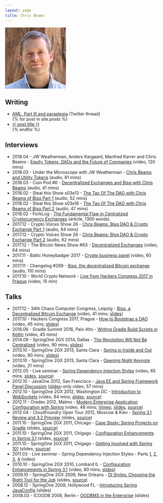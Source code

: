 ```yaml
---
layout: page
title: Chris Beams
---
```


![Chris in 2016](cbeams.jpg)

## Writing

<ul>
  <li><a href="https://twitter.com/cbeams/status/1157352205239894016">AML, Part III and paraplegia</a> (Twitter thread)</li>
  {% for post in site.posts %}
  <li><a href="{{ post.url }}">{{ post.title }}</a></li>
  {% endfor %}
</ul>


## Interviews

 - 2018.04 - JW Weatherman, Anders Kargaard, Manfred Karrer and Chris Beams - [Equity Tokens, DAOs and the Future of Companies](https://www.youtube.com/watch?v=YkLtt6ynLfQ) (video, 120 mins)
 - 2018.03 - Under the Microscope with JW Weatherman - [Chris Beams and Utility Tokens](https://play.acast.com/s/world-crypto-network/underthemicroscopewithjwweatherman-chrisbeamsandutilitytokens?autoplay) (audio, 81 mins)
 - 2018.03 - Coin Pod #6 - [Decentralized Exchanges and Bisq with Chris Beams](https://youmeandbtc.com/bitcoin-podcast/decentralized-exchanges-and-bisq-with-chris-beams-the-coin-pod-ep-6/) (audio, 41 mins)
 - 2018.02 - Steal this Show s03e13 - [The Tao Of The DAO with Chris Beams of Bisq Part 1](https://stealthisshow.com/s03e13/) (audio, 52 mins)
 - 2018.02 - Steal this Show s03e16 - [The Tao Of The DAO with Chris Beams of Bisq Part 2](https://stealthisshow.com/s03e16/) (audio, 47 mins)
 - 2018.02 - ForkLog - [The Fundamental Flaw in Centralized Cryptocurrency Exchanges](http://forklog.net/bisq-co-founder-chris-beams-theres-a-fundamental-and-ultimately-fatal-flaw-in-the-centralized-cryptocurrency-exchange-model/) (article, 1300 words)
 - 2017.12 - Crypto Voices Show 26 - [Chris Beams: Bisq DAO & Crypto Exchange Part 1](https://soundcloud.com/cryptovoices/show-26-part-i-chris-beams-bisq-dao-crypto-exchange) (audio, 64 mins)
 - 2017.12 - Crypto Voices Show 26 - [Chris Beams: Bisq DAO & Crypto Exchange Part 2](https://soundcloud.com/cryptovoices/show-26-part-ii-chris-beams-bisq-dao-crypto-exchange) (audio, 62 mins)
 - 2017.12 - The Bitcoin News Show #63 - [Decentralized Exchanges](https://www.youtube.com/watch?v=VoSLBsUsmTo) (video, 64 mins)
 - 2017.11 - Baltic Honeybadger 2017 - [Crypto business panel](https://www.youtube.com/watch?v=BLqm2FNOmbU&t=4475) (video, 60 mins)
 - 2017.11 - Changelog #269 - [Bisq, the decentralized Bitcoin exchange](https://changelog.com/podcast/269) (audio, 110 mins)
 - 2017.10 - World Crypto Network - [Live from Hackers Congress 2017 in Prague](https://www.youtube.com/watch?time_continue=8&v=AvXWToT-dcQ) (video, 15 min)


## Talks

 - 2017.12 - 34th Chaos Computer Congress, Leipzig - [Bisq, a Decentralized Bitcoin Exchange](https://www.youtube.com/watch?time_continue=90&v=Fv-eCchzBZA) (video, 41 mins; [slides](https://docs.google.com/presentation/d/14yTWXvevSTAedFaKYbPjtgyR0J_ejjJQVdJlWj9_9bo/edit#slide=id.p))
 - 2017.10 - Hackers Congress 2017, Prague - [How to Bootstrap a DAO](https://www.youtube.com/watch?v=rSiHPcuwbo8) (video, 45 mins; [slides](https://docs.google.com/presentation/d/1G5_6Kju2OoItZ5lD0jnskqLdOV2dAJpdB6WOjmq9hRk/edit#slide=id.p))
 - 2016.06 - Gradle Summit 2016, Palo Alto - [Writing Gradle Build Scripts in Kotlin](https://www.youtube.com/watch?v=vv4zh_oPBTw) (video, 45 mins)
 - 2014.09 - SpringOne 2GX 2014, Dallas - [The Revolution Will Not Be Centralized](https://www.infoq.com/presentations/spring-data-gemfire-7-5) (video, 90 mins; [slides](https://speakerdeck.com/cbeams/the-revolution-will-not-be-centralized))
 - 2013.10 - SpringOne 2GX 2013, Santa Clara - [Spring.io Inside and Out](https://www.youtube.com/watch?v=pA1oGmd1R5w) (video, 90 mins; [slides](https://speakerdeck.com/cbeams/spring-dot-io-inside-and-out))
 - 2013.10 - SpringOne 2GX 2013, Santa Clara - [Opening Night Keynote](https://www.youtube.com/watch?v=jplkJIHPGos&feature=youtu.be&t=3542) (video, 21 mins)
 - 2012.05 - Live seminar - [Spring Dependency Injection Styles](https://www.youtube.com/watch?v=dJh84cjMY3E) (video, 65 mins; [slides](https://cbeams.github.io/distyles), [source](https://github.com/cbeams/distyles))
 - 2012.10 - JavaOne 2012, San Francisco - [Java EE and Spring Framework Panel Discussion](https://www.youtube.com/watch?v=3KW-2tLur3c) ([slides](https://speakerdeck.com/cbeams/javaone-2012-java-ee-and-spring-panel-discusson)-only video, 57 mins)
 - 2012.10 - SpringOne 2GX 2012, Washington DC - [Introduction to WebSockets](https://www.infoq.com/presentations/Introduction-WebSocket) (video, 84 mins; [slides](https://speakerdeck.com/cbeams/intro-to-websockets), [source](http://cbeams.github.io/bitcoin-rt/))
 - 2012.11 - Oredev 2012, Malmo - [Modern Enterprise Application Configuration with Spring](http://www.oredev.org/oredev2012/2012/sessions/modern-enterprise-application-configuration-with-spring.html) (video, 48 mins; [Vimeo](https://vimeo.com/54942353), [slides](http://cbeams.github.io/modern-config/), [source](https://github.com/cbeams/modern-config))
 - 2012.04 - CloudFoundry Open Tour 2012, Moscow & Kiev - [Spring 3.1 Review and 3.2 Preview](http://cbeams.github.io/spring-3.1-review/) (slides, [source](https://github.com/cbeams/spring-3.1-review))
 - 2011.10 - SpringOne 2GX 2011, Chicago - [Case Study: Spring Projects on Gradle](https://speakerdeck.com/cbeams/case-study-spring-projects-on-gradle) (slides, [source](https://github.com/cbeams/spring-on-gradle))
 - 2011.10 - SpringOne 2GX 2011, Chigago - [Configuration Enhancements in Spring 3.1](https://speakerdeck.com/cbeams/configuration-enhancements-in-spring-3-dot-2) (slides, [source](https://github.com/cbeams/spring-3.1-config))
 - 2011.10 - SpringOne 2GX 2011, Chigago - [Getting Involved with Spring 101](https://speakerdeck.com/cbeams/getting-involved-with-spring-101) (slides, [source](https://github.com/cbeams/spring-community-101))
 - 2011.03 - Live seminar - Spring Dependency Injection Styles - Parts [1](https://www.youtube.com/watch?v=3flORdmpxhk), [2](https://www.youtube.com/watch?v=exUR1KwKlUg), [3](https://www.youtube.com/watch?v=-pYPiw0pVqc), [4](https://www.youtube.com/watch?v=9E6qqSeLy1Q) (video)
 - 2010.10 - SpringOne 2GX 2010, Lombard IL - [Configuration Enhancements in Spring 3.1](https://www.infoq.com/presentations/Configuration-in-Spring-3-1) (video, 80 mins; [slides](https://speakerdeck.com/cbeams/configuration-enhancements-in-spring-3-dot-1))
 - 2009.10 - SpringOne 2GX 2009, New Orleans - [DI Styles: Choosing the Right Tool for the Job](https://speakerdeck.com/cbeams/di-styles-choosing-the-right-tool-for-the-job) (slides, [source](https://github.com/cbeams/distyles-springone2gx))
 - 2008.12 - SpringOne 2008, Hollywood FL - [Introducing Spring JavaConfig](https://speakerdeck.com/cbeams/introducing-spring-javaconfig) (slides)
 - 2008.03 - ICOODB 2008, Berlin - [OODBMS in the Enterprise](https://speakerdeck.com/cbeams/oodbms-in-the-enterprise) (slides)
